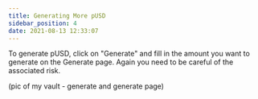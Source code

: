 ```yaml
---
title: Generating More pUSD
sidebar_position: 4
date: 2021-08-13 12:33:07
---
```


To generate pUSD, click on "Generate" and fill in the amount you want to generate on the Generate page. Again you need to be careful of the associated risk. 

(pic of my vault - generate and generate page)

